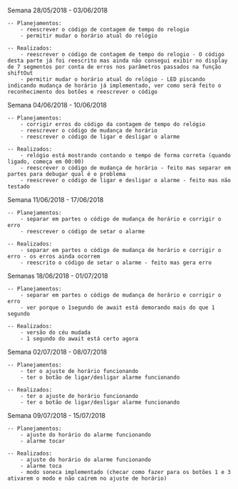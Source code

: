 Semana 28/05/2018 - 03/06/2018

    -- Planejamentos:
        - reescrever o código de contagem de tempo do relogio
        - permitir mudar o horário atual do relógio
        
    -- Realizados:
        - reescrever o código de contagem de tempo do relogio - O código desta parte já foi reescrito mas ainda não consegui exibir no display de 7 segmentos por conta de erros nos parâmetros passados na função shiftOut
        - permitir mudar o horário atual do relógio - LED piscando indicando mudança de horário já implementado, ver como será feito o reconhecimento dos botões e reescrever o código
        
        
Semana 04/06/2018 - 10/06/2018

    -- Planejamentos:
        - corrigir erros do código da contagem de tempo do relógio
        - reescrever o código de mudança de horário
        - reescrever o código de ligar e desligar o alarme
        
    -- Realizados:
        - relógio está mostrando contando o tempo de forma correta (quando ligado, começa em 00:00)
        - reescrever o código de mudança de horário - feito mas separar em partes para debugar qual é o problema
        - reescrever o código de ligar e desligar o alarme - feito mas não testado
        
Semana 11/06/2018 - 17/06/2018

    -- Planejamentos:
        - separar em partes o código de mudança de horário e corrigir o erro
        - reescrever o código de setar o alarme
        
    -- Realizados:
        - separar em partes o código de mudança de horário e corrigir o erro - os erros ainda ocorrem
        - reescrito o código de setar o alarme - feito mas gera erro

Semanas 18/06/2018 - 01/07/2018
    
    -- Planejamentos:
        - separar em partes o código de mudança de horário e corrigir o erro
        - ver porque o 1segundo de await está demorando mais do que 1 segundo
        
    -- Realizados: 
        - versão do céu mudada
        - 1 segundo do await está certo agora
        
Semana 02/07/2018 - 08/07/2018

    -- Planejamentos:
        - ter o ajuste de horário funcionando
        - ter o botão de ligar/desligar alarme funcionando
        
    -- Realizados:
        - ter o ajuste de horário funcionando
        - ter o botão de ligar/desligar alarme funcionando
        
Semana 09/07/2018 - 15/07/2018

    -- Planejamentos:
        - ajuste do horário do alarme funcionando
        - alarme tocar
    
    -- Realizados:
        - ajuste do horário do alarme funcionando
        - alarme toca
        - modo soneca implementado (checar como fazer para os botões 1 e 3 ativarem o modo e não caírem no ajuste de horário)
